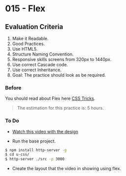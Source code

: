 # 015 - Flex

## Evaluation Criteria

1. Make it Readable.
2. Good Practices.
3. Use HTML5.
4. Structure Naming Convention.
5. Responsive skills screens from 320px to 1440px.
6. Use correct Cascade code.
7. Use correct Inheritance.
8. Goal: The practice should look as be required.


### Before 
You should read about Flex here [CSS Tricks][1].

> The estimation for this practice is: 5 hours.

### To Do

- [Watch this video with the design][2] 

- Run the base project.

```sh
$ npm install http-server -g
$ cd u-css/
$ http-server ./src -p 3000
```

- Create the layout that the video in showing using flex.


[1]: https://css-tricks.com/snippets/css/a-guide-to-flexbox/
[2]: https://drive.google.com/a/talosdigital.com/file/d/1zPH5zoE-SKqHszyNDMxX33LHRuFaDOwE/view?usp=sharing
